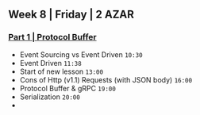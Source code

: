 ## Week 8 | Friday | 2 AZAR
### [Part 1 | Protocol Buffer](https://drive.google.com/file/d/1GqMdPhvqqwrto0x-1-TPqwt9P5KjwqBD/view)
- Event Sourcing vs Event Driven `10:30`
- Event Driven `11:38`
- Start of new lesson `13:00`
- Cons of Http (v1.1) Requests (with JSON body) `16:00`
- Protocol Buffer & gRPC `19:00`
- Serialization `20:00`
- 